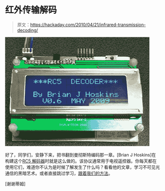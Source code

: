 # 红外传输解码

> 原文：<https://hackaday.com/2010/04/21/infrared-transmission-decoding/>

![](img/adb7ef78a711874265e08f1a510af696.png "rc5-decoding-explained")

好了，同学们，安静下来，把书翻到曼彻斯特编码那一章。[Brian J Hoskins]在构建这个[RC5 解码器](http://www.brianhoskins.co.uk/rc5decoder.htm)时就是这么做的。该协议通常用于电视遥控器。你每天都在使用它们，难道你不认为是时候了解发生了什么吗？看看他的文章，学习不可见光通信的黑暗艺术。或者直接跳过学习，[跟着我们的方法](http://hackaday.com/2008/10/30/how-to-usb-remote-control-receiver/)。

[谢谢蒂姆]